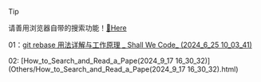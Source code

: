 > [!tip]
>
> 请善用浏览器自带的搜索功能！[🫡Here](https://isbutch.github.io/HTML-Archives/)

01：[git rebase 用法详解与工作原理 _ Shall We Code_ (2024_6_25 10_03_41)](Others/01.html)

02: [How_to_Search_and_Read_a_Pape(2024_9_17 16_30_32)](Others/How_to_Search_and_Read_a_Pape(2024_9_17 16_30_32).html)

